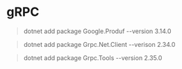 # gRPC 

> dotnet add package Google.Produf --version 3.14.0 

> dotnet add package Grpc.Net.Client --verison 2.34.0

> dotnet add package Grpc.Tools --version 2.35.0

